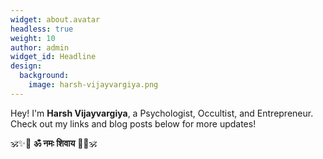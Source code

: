 ```yaml
---
widget: about.avatar
headless: true
weight: 10
author: admin
widget_id: Headline
design:
  background:
    image: harsh-vijayvargiya.png
---
```

Hey! I'm **Harsh Vijayvargiya**, a Psychologist, Occultist, and Entrepreneur. Check out my links and blog posts below for more updates!

🕉️✨🔱 **ॐ नमः शिवाय** 🔱✨🕉️